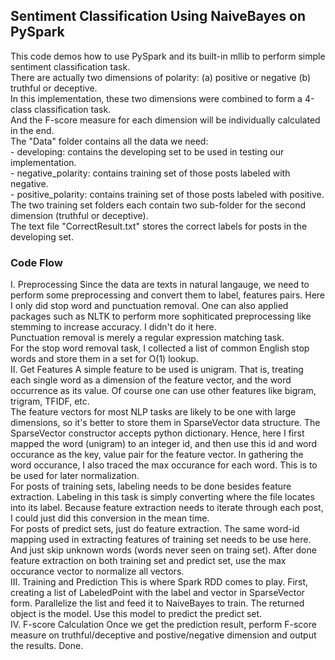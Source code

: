 ## Sentiment Classification Using NaiveBayes on PySpark
This code demos how to use PySpark and its built-in mllib to perform simple sentiment classification task.  
There are actually two dimensions of polarity: (a) positive or negative (b) truthful or deceptive.  
In this implementation, these two dimensions were combined to form a 4-class classification task.  
And the F-score measure for each dimension will be individually calculated in the end.  
The "Data" folder contains all the data we need:  
	- developing: contains the developing set to be used in testing our implementation.  
	- negative_polarity: contains training set of those posts labeled with negative.  
	- positive_polarity: contains training set of those posts labeled with positive.  
The two training set folders each contain two sub-folder for the second dimension (truthful or deceptive).  
The text file "CorrectResult.txt" stores the correct labels for posts in the developing set.  

### Code Flow
I. Preprocessing
	Since the data are texts in natural langauge, we need to perform some preprocessing and convert them to label, features pairs.
	Here I only did stop word and punctuation removal. One can also applied packages such as NLTK to perform more sophiticated preprocessing like stemming to increase accuracy. I didn't do it here.  
	Punctuation removal is merely a regular expression matching task.  
	For the stop word removal task, I collected a list of common English stop words and store them in a set for O(1) lookup.  
II. Get Features
	A simple feature to be used is unigram. That is, treating each single word as a dimension of the feature vector, and the word occurrence as its value. Of course one can use other features like bigram, trigram, TFIDF, etc.  
	The feature vectors for most NLP tasks are likely to be one with large dimensions, so it's better to store them in SparseVector data structure. The SparseVector constructor accepts python dictionary. Hence, here I first mapped the word (unigram) to an integer id, and then use this id and word occurance as the key, value pair for the feature vector. In gathering the word occurance, I also traced the max occurance for each word. This is to be used for later normalization.   
	For posts of training sets, labeling needs to be done besides feature extraction. Labeling in this task is simply converting where the file locates into its label. Because feature extraction needs to iterate through each post, I could just did this conversion in the mean time.  
	For posts of predict sets, just do feature extraction. The same word-id mapping used in extracting features of training set needs to be use here. And just skip unknown words (words never seen on traing set).
	After done feature extraction on both training set and predict set, use the max occurance vector to normalize all vectors.  
III. Training and Prediction
	This is where Spark RDD comes to play. First, creating a list of LabeledPoint with the label and vector in SparseVector form. Parallelize the list and feed it to NaiveBayes to train. The returned object is the model. Use this model to predict the predict set.  
IV. F-score Calculation
	Once we get the prediction result, perform F-score measure on truthful/deceptive and postive/negative dimension and output the results. Done.
	 